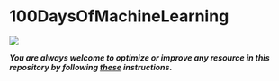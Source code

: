 # 100DaysOfMachineLearning

![](https://hackernoon.com/drafts/e11c20yk.png)


***You are always welcome to optimize or improve any resource in this repository by following [these](https://github.com/Aman9026/100DaysOfMachineLearning/blob/master/CONTRIBUTING.md) instructions.***
